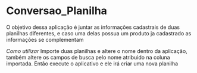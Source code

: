 # Conversao_Planilha
 O objetivo dessa aplicação é juntar as informações cadastrais de duas planilhas diferentes, e caso uma delas possua um produto ja cadastrado as informações se complementam
 
 *Como utilizar*
 Importe duas planilhas e altere o nome dentro da aplicação, também altere os campos de busca pelo nome atribuido na coluna importada. Então execute o aplicativo e ele irá criar uma nova planilha
